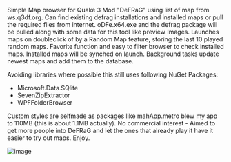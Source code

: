 Simple Map browser for Quake 3 Mod "DeFRaG" using list of map from ws.q3df.org. Can find existing defrag installations and installed maps or pull the required files from internet. 
oDFe.x64.exe and the defrag package will be pulled along with some data for this tool like preview Images. 
Launches maps on doubleclick of by a Random Map feature, storing the last 10 played random maps. Favorite function and easy to filter browser to check installed maps. 
Installed maps will be synched on launch. Background tasks update newest maps and add them to the database. 

Avoiding libraries where possible this still uses following NuGet Packages: 
- Microsoft.Data.SQlite
- SevenZipExtractor
- WPFFolderBrowser

Custom styles are selfmade as packages like mahApp.metro blew my app to 110MB (this is about 1.1MB actually). No commercial interest - Aimed to get more people into DeFRaG and let the ones that already play it have it easier to try out maps. Enjoy.

![image](https://github.com/user-attachments/assets/5099612b-717b-4e9b-bac8-382fd680cf00)

